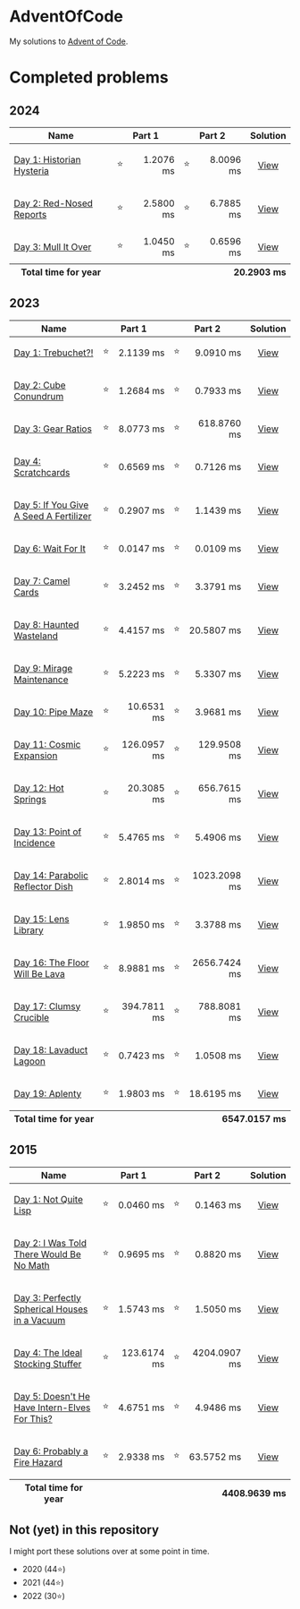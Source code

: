 # AdventOfCode

My solutions to [Advent of Code](https://adventofcode.com/).

# Completed problems

## 2024
<table>
  <thead>
    <tr>
      <th>Name</th>
      <th colspan="2">Part 1</th>
      <th colspan="2">Part 2</th>
      <th colspan="2">Solution</th>
    </tr>
  </thead>
  <tbody>
    <tr>
      <td align="left">

[Day 1: Historian Hysteria](https://adventofcode.com/2024/day/1)

</td>
      <td>⭐</td>
      <td align="right">1.2076 ms</td>
      <td>⭐</td>
      <td align="right">8.0096 ms</td>
      <td align="center">

[View](https://github.com/stokworks/AdventOfCode/blob/main/days/day2024_01.py)

</td>
    </tr>
    <tr>
      <td align="left">

[Day 2: Red-Nosed Reports](https://adventofcode.com/2024/day/2)

</td>
      <td>⭐</td>
      <td align="right">2.5800 ms</td>
      <td>⭐</td>
      <td align="right">6.7885 ms</td>
      <td align="center">

[View](https://github.com/stokworks/AdventOfCode/blob/main/days/day2024_02.py)

</td>
    </tr>
    <tr>
      <td align="left">

[Day 3: Mull It Over](https://adventofcode.com/2024/day/3)

</td>
      <td>⭐</td>
      <td align="right">1.0450 ms</td>
      <td>⭐</td>
      <td align="right">0.6596 ms</td>
      <td align="center">

[View](https://github.com/stokworks/AdventOfCode/blob/main/days/day2024_03.py)

</td>
    </tr>
  </tbody>
  <tfoot>
    <tr>
      <th>Total time for year</th>
      <th colspan="5" align="right">20.2903 ms</th>
    </tr>
  </tfoot>
</table>

## 2023
<table>
  <thead>
    <tr>
      <th>Name</th>
      <th colspan="2">Part 1</th>
      <th colspan="2">Part 2</th>
      <th colspan="2">Solution</th>
    </tr>
  </thead>
  <tbody>
    <tr>
      <td align="left">

[Day 1: Trebuchet?!](https://adventofcode.com/2023/day/1)

</td>
      <td>⭐</td>
      <td align="right">2.1139 ms</td>
      <td>⭐</td>
      <td align="right">9.0910 ms</td>
      <td align="center">

[View](https://github.com/stokworks/AdventOfCode/blob/main/days/day2023_01.py)

</td>
    </tr>
    <tr>
      <td align="left">

[Day 2: Cube Conundrum](https://adventofcode.com/2023/day/2)

</td>
      <td>⭐</td>
      <td align="right">1.2684 ms</td>
      <td>⭐</td>
      <td align="right">0.7933 ms</td>
      <td align="center">

[View](https://github.com/stokworks/AdventOfCode/blob/main/days/day2023_02.py)

</td>
    </tr>
    <tr>
      <td align="left">

[Day 3: Gear Ratios](https://adventofcode.com/2023/day/3)

</td>
      <td>⭐</td>
      <td align="right">8.0773 ms</td>
      <td>⭐</td>
      <td align="right">618.8760 ms</td>
      <td align="center">

[View](https://github.com/stokworks/AdventOfCode/blob/main/days/day2023_03.py)

</td>
    </tr>
    <tr>
      <td align="left">

[Day 4: Scratchcards](https://adventofcode.com/2023/day/4)

</td>
      <td>⭐</td>
      <td align="right">0.6569 ms</td>
      <td>⭐</td>
      <td align="right">0.7126 ms</td>
      <td align="center">

[View](https://github.com/stokworks/AdventOfCode/blob/main/days/day2023_04.py)

</td>
    </tr>
    <tr>
      <td align="left">

[Day 5: If You Give A Seed A Fertilizer](https://adventofcode.com/2023/day/5)

</td>
      <td>⭐</td>
      <td align="right">0.2907 ms</td>
      <td>⭐</td>
      <td align="right">1.1439 ms</td>
      <td align="center">

[View](https://github.com/stokworks/AdventOfCode/blob/main/days/day2023_05.py)

</td>
    </tr>
    <tr>
      <td align="left">

[Day 6: Wait For It](https://adventofcode.com/2023/day/6)

</td>
      <td>⭐</td>
      <td align="right">0.0147 ms</td>
      <td>⭐</td>
      <td align="right">0.0109 ms</td>
      <td align="center">

[View](https://github.com/stokworks/AdventOfCode/blob/main/days/day2023_06.py)

</td>
    </tr>
    <tr>
      <td align="left">

[Day 7: Camel Cards](https://adventofcode.com/2023/day/7)

</td>
      <td>⭐</td>
      <td align="right">3.2452 ms</td>
      <td>⭐</td>
      <td align="right">3.3791 ms</td>
      <td align="center">

[View](https://github.com/stokworks/AdventOfCode/blob/main/days/day2023_07.py)

</td>
    </tr>
    <tr>
      <td align="left">

[Day 8: Haunted Wasteland](https://adventofcode.com/2023/day/8)

</td>
      <td>⭐</td>
      <td align="right">4.4157 ms</td>
      <td>⭐</td>
      <td align="right">20.5807 ms</td>
      <td align="center">

[View](https://github.com/stokworks/AdventOfCode/blob/main/days/day2023_08.py)

</td>
    </tr>
    <tr>
      <td align="left">

[Day 9: Mirage Maintenance](https://adventofcode.com/2023/day/9)

</td>
      <td>⭐</td>
      <td align="right">5.2223 ms</td>
      <td>⭐</td>
      <td align="right">5.3307 ms</td>
      <td align="center">

[View](https://github.com/stokworks/AdventOfCode/blob/main/days/day2023_09.py)

</td>
    </tr>
    <tr>
      <td align="left">

[Day 10: Pipe Maze](https://adventofcode.com/2023/day/10)

</td>
      <td>⭐</td>
      <td align="right">10.6531 ms</td>
      <td>⭐</td>
      <td align="right">3.9681 ms</td>
      <td align="center">

[View](https://github.com/stokworks/AdventOfCode/blob/main/days/day2023_10.py)

</td>
    </tr>
    <tr>
      <td align="left">

[Day 11: Cosmic Expansion](https://adventofcode.com/2023/day/11)

</td>
      <td>⭐</td>
      <td align="right">126.0957 ms</td>
      <td>⭐</td>
      <td align="right">129.9508 ms</td>
      <td align="center">

[View](https://github.com/stokworks/AdventOfCode/blob/main/days/day2023_11.py)

</td>
    </tr>
    <tr>
      <td align="left">

[Day 12: Hot Springs](https://adventofcode.com/2023/day/12)

</td>
      <td>⭐</td>
      <td align="right">20.3085 ms</td>
      <td>⭐</td>
      <td align="right">656.7615 ms</td>
      <td align="center">

[View](https://github.com/stokworks/AdventOfCode/blob/main/days/day2023_12.py)

</td>
    </tr>
    <tr>
      <td align="left">

[Day 13: Point of Incidence](https://adventofcode.com/2023/day/13)

</td>
      <td>⭐</td>
      <td align="right">5.4765 ms</td>
      <td>⭐</td>
      <td align="right">5.4906 ms</td>
      <td align="center">

[View](https://github.com/stokworks/AdventOfCode/blob/main/days/day2023_13.py)

</td>
    </tr>
    <tr>
      <td align="left">

[Day 14: Parabolic Reflector Dish](https://adventofcode.com/2023/day/14)

</td>
      <td>⭐</td>
      <td align="right">2.8014 ms</td>
      <td>⭐</td>
      <td align="right">1023.2098 ms</td>
      <td align="center">

[View](https://github.com/stokworks/AdventOfCode/blob/main/days/day2023_14.py)

</td>
    </tr>
    <tr>
      <td align="left">

[Day 15: Lens Library](https://adventofcode.com/2023/day/15)

</td>
      <td>⭐</td>
      <td align="right">1.9850 ms</td>
      <td>⭐</td>
      <td align="right">3.3788 ms</td>
      <td align="center">

[View](https://github.com/stokworks/AdventOfCode/blob/main/days/day2023_15.py)

</td>
    </tr>
    <tr>
      <td align="left">

[Day 16: The Floor Will Be Lava](https://adventofcode.com/2023/day/16)

</td>
      <td>⭐</td>
      <td align="right">8.9881 ms</td>
      <td>⭐</td>
      <td align="right">2656.7424 ms</td>
      <td align="center">

[View](https://github.com/stokworks/AdventOfCode/blob/main/days/day2023_16.py)

</td>
    </tr>
    <tr>
      <td align="left">

[Day 17: Clumsy Crucible](https://adventofcode.com/2023/day/17)

</td>
      <td>⭐</td>
      <td align="right">394.7811 ms</td>
      <td>⭐</td>
      <td align="right">788.8081 ms</td>
      <td align="center">

[View](https://github.com/stokworks/AdventOfCode/blob/main/days/day2023_17.py)

</td>
    </tr>
    <tr>
      <td align="left">

[Day 18: Lavaduct Lagoon](https://adventofcode.com/2023/day/18)

</td>
      <td>⭐</td>
      <td align="right">0.7423 ms</td>
      <td>⭐</td>
      <td align="right">1.0508 ms</td>
      <td align="center">

[View](https://github.com/stokworks/AdventOfCode/blob/main/days/day2023_18.py)

</td>
    </tr>
    <tr>
      <td align="left">

[Day 19: Aplenty](https://adventofcode.com/2023/day/19)

</td>
      <td>⭐</td>
      <td align="right">1.9803 ms</td>
      <td>⭐</td>
      <td align="right">18.6195 ms</td>
      <td align="center">

[View](https://github.com/stokworks/AdventOfCode/blob/main/days/day2023_19.py)

</td>
    </tr>
  </tbody>
  <tfoot>
    <tr>
      <th>Total time for year</th>
      <th colspan="5" align="right">6547.0157 ms</th>
    </tr>
  </tfoot>
</table>

## 2015
<table>
  <thead>
    <tr>
      <th>Name</th>
      <th colspan="2">Part 1</th>
      <th colspan="2">Part 2</th>
      <th colspan="2">Solution</th>
    </tr>
  </thead>
  <tbody>
    <tr>
      <td align="left">

[Day 1: Not Quite Lisp](https://adventofcode.com/2015/day/1)

</td>
      <td>⭐</td>
      <td align="right">0.0460 ms</td>
      <td>⭐</td>
      <td align="right">0.1463 ms</td>
      <td align="center">

[View](https://github.com/stokworks/AdventOfCode/blob/main/days/day2015_01.py)

</td>
    </tr>
    <tr>
      <td align="left">

[Day 2: I Was Told There Would Be No Math](https://adventofcode.com/2015/day/2)

</td>
      <td>⭐</td>
      <td align="right">0.9695 ms</td>
      <td>⭐</td>
      <td align="right">0.8820 ms</td>
      <td align="center">

[View](https://github.com/stokworks/AdventOfCode/blob/main/days/day2015_02.py)

</td>
    </tr>
    <tr>
      <td align="left">

[Day 3: Perfectly Spherical Houses in a Vacuum](https://adventofcode.com/2015/day/3)

</td>
      <td>⭐</td>
      <td align="right">1.5743 ms</td>
      <td>⭐</td>
      <td align="right">1.5050 ms</td>
      <td align="center">

[View](https://github.com/stokworks/AdventOfCode/blob/main/days/day2015_03.py)

</td>
    </tr>
    <tr>
      <td align="left">

[Day 4: The Ideal Stocking Stuffer](https://adventofcode.com/2015/day/4)

</td>
      <td>⭐</td>
      <td align="right">123.6174 ms</td>
      <td>⭐</td>
      <td align="right">4204.0907 ms</td>
      <td align="center">

[View](https://github.com/stokworks/AdventOfCode/blob/main/days/day2015_04.py)

</td>
    </tr>
    <tr>
      <td align="left">

[Day 5: Doesn&apos;t He Have Intern-Elves For This?](https://adventofcode.com/2015/day/5)

</td>
      <td>⭐</td>
      <td align="right">4.6751 ms</td>
      <td>⭐</td>
      <td align="right">4.9486 ms</td>
      <td align="center">

[View](https://github.com/stokworks/AdventOfCode/blob/main/days/day2015_05.py)

</td>
    </tr>
    <tr>
      <td align="left">

[Day 6: Probably a Fire Hazard](https://adventofcode.com/2015/day/6)

</td>
      <td>⭐</td>
      <td align="right">2.9338 ms</td>
      <td>⭐</td>
      <td align="right">63.5752 ms</td>
      <td align="center">

[View](https://github.com/stokworks/AdventOfCode/blob/main/days/day2015_06.py)

</td>
    </tr>
  </tbody>
  <tfoot>
    <tr>
      <th>Total time for year</th>
      <th colspan="5" align="right">4408.9639 ms</th>
    </tr>
  </tfoot>
</table>


## Not (yet) in this repository

I might port these solutions over at some point in time.
 - 2020 (44⭐)
 - 2021 (44⭐)
 - 2022 (30⭐)